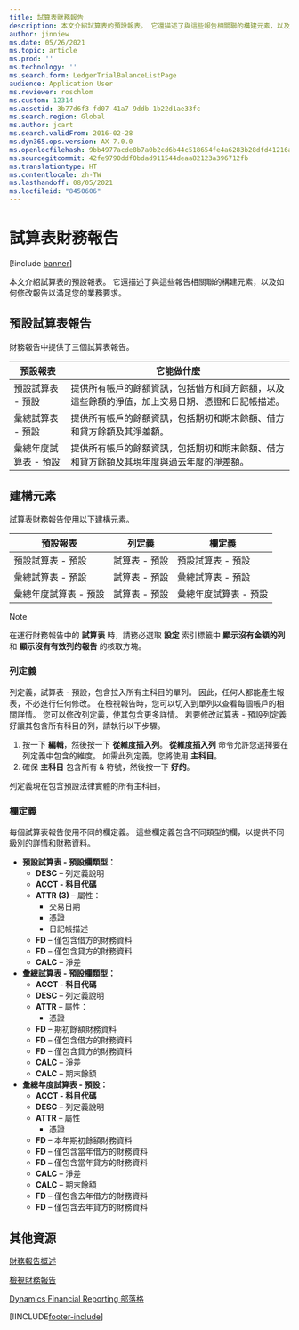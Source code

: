 ```yaml
---
title: 試算表財務報告
description: 本文介紹試算表的預設報表。 它還描述了與這些報告相關聯的構建元素，以及如何修改報告以滿足您的業務要求。
author: jinniew
ms.date: 05/26/2021
ms.topic: article
ms.prod: ''
ms.technology: ''
ms.search.form: LedgerTrialBalanceListPage
audience: Application User
ms.reviewer: roschlom
ms.custom: 12314
ms.assetid: 3b77d6f3-fd07-41a7-9ddb-1b22d1ae33fc
ms.search.region: Global
ms.author: jcart
ms.search.validFrom: 2016-02-28
ms.dyn365.ops.version: AX 7.0.0
ms.openlocfilehash: 9bb4977acde8b7a0b2cd6b44c518654fe4a6283b28dfd41216a0173c3aa8b61f
ms.sourcegitcommit: 42fe9790ddf0bdad911544deaa82123a396712fb
ms.translationtype: HT
ms.contentlocale: zh-TW
ms.lasthandoff: 08/05/2021
ms.locfileid: "8450606"
---
```

# <a name="trial-balance-financial-reports"></a>試算表財務報告

[!include [banner](../includes/banner.md)]

本文介紹試算表的預設報表。 它還描述了與這些報告相關聯的構建元素，以及如何修改報告以滿足您的業務要求。 

## <a name="default-trial-balance-reports"></a>預設試算表報告

財務報告中提供了三個試算表報告。

| 預設報表                                 | 它能做什麼                                                                                                                                                                                        |
|------------------------------------------------|-----------------------------------------------------------------------------------------------------------------------------------------------------------------------------------------------------|
| 預設試算表 - 預設               | 提供所有帳戶的餘額資訊，包括借方和貸方餘額，以及這些餘額的淨值，加上交易日期、憑證和日記帳描述。                  |
| 彙總試算表 - 預設                | 提供所有帳戶的餘額資訊，包括期初和期末餘額、借方和貸方餘額及其淨差額。                                        |
| 彙總年度試算表 - 預設 | 提供所有帳戶的餘額資訊，包括期初和期末餘額、借方和貸方餘額及其現年度與過去年度的淨差額。 |

## <a name="building-blocks"></a>建構元素
試算表財務報告使用以下建構元素。

| 預設報表                                 | 列定義          | 欄定義                              |
|------------------------------------------------|-------------------------|------------------------------------------------|
| 預設試算表 - 預設               | 試算表 - 預設 | 預設試算表 - 預設               |
| 彙總試算表 - 預設                | 試算表 - 預設 | 彙總試算表 - 預設                |
| 彙總年度試算表 - 預設 | 試算表 - 預設 | 彙總年度試算表 - 預設 |

> [!NOTE] 
> 在運行財務報告中的 **試算表** 時，請務必選取 **設定** 索引標籤中 **顯示沒有金額的列** 和 **顯示沒有有效列的報告** 的核取方塊。

### <a name="row-definition"></a>列定義

列定義，試算表 - 預設，包含拉入所有主科目的單列。 因此，任何人都能產生報表，不必進行任何修改。 在檢視報告時，您可以切入到單列以查看每個帳戶的相關詳情。 您可以修改列定義，使其包含更多詳情。 若要修改試算表 - 預設列定義好讓其包含所有科目的列，請執行以下步驟。

1.  按一下 **編輯**，然後按一下 **從維度插入列**。 **從維度插入列** 命令允許您選擇要在列定義中包含的維度。 如需此列定義，您將使用 **主科目**。
2.  確保 **主科目** 包含所有 & 符號，然後按一下 **好的**。

列定義現在包含預設法律實體的所有主科目。

### <a name="column-definition"></a>欄定義

每個試算表報告使用不同的欄定義。 這些欄定義包含不同類型的欄，以提供不同級別的詳情和財務資料。

-   **預設試算表 - 預設欄類型：**
    -   **DESC** – 列定義說明
    -   **ACCT - 科目代碼**
    -   **ATTR (3)** – 屬性：
        -   交易日期
        -   憑證
        -   日記帳描述
    -   **FD** – 僅包含借方的財務資料
    -   **FD** – 僅包含貸方的財務資料
    -   **CALC** – 淨差
-   **彙總試算表 - 預設欄類型：**
    -   **ACCT - 科目代碼**
    -   **DESC** – 列定義說明
    -   **ATTR** – 屬性：
        -   憑證
    -   **FD** – 期初餘額財務資料
    -   **FD** – 僅包含借方的財務資料
    -   **FD** – 僅包含貸方的財務資料
    -   **CALC** – 淨差
    -   **CALC** – 期末餘額
-   **彙總年度試算表 - 預設：**
    -   **ACCT - 科目代碼**
    -   **DESC** – 列定義說明
    -   **ATTR** – 屬性
        -   憑證
    -   **FD** – 本年期初餘額財務資料
    -   **FD** – 僅包含當年借方的財務資料
    -   **FD** – 僅包含當年貸方的財務資料
    -   **CALC** – 淨差
    -   **CALC** – 期末餘額
    -   **FD** – 僅包含去年借方的財務資料
    -   **FD** – 僅包含去年貸方的財務資料

## <a name="additional-resources"></a>其他資源

[財務報告概述](financial-reporting-getting-started.md)

[檢視財務報告](view-financial-reports.md)

[Dynamics Financial Reporting 部落格](https://blogs.msdn.com/b/dynamics_financial_reporting/)





[!INCLUDE[footer-include](../../includes/footer-banner.md)]
